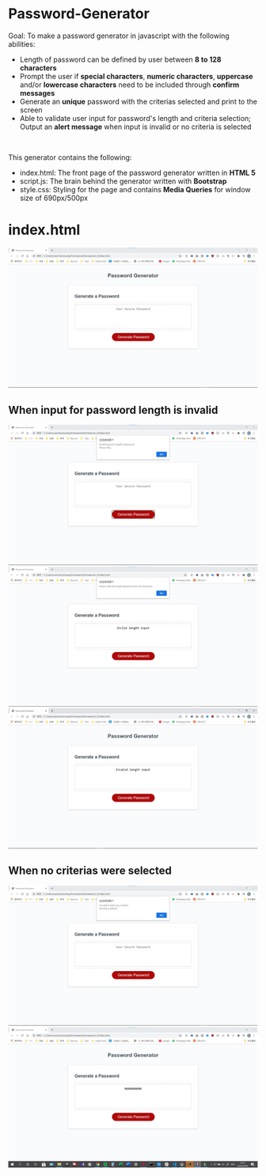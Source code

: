 # Password-Generator
Goal: To make a password generator in javascript with the following abilities:
- Length of password can be defined by user between **8 to 128 characters**
- Prompt the user if **special characters**, **numeric characters**, **uppercase** and/or **lowercase characters** need to be included through **confirm messages**
- Generate an **unique** password with the criterias selected and print to the screen
- Able to validate user input for password's length and criteria selection; Output an **alert message** when input is invalid or no criteria is selected

<br>

This generator contains the following:
- index.html: The front page of the password generator written in **HTML 5**
- script.js: The brain behind the generator written with **Bootstrap**
- style.css: Styling for the page and contains **Media Queries** for window size of 690px/500px

# index.html
<img src="./img/readme/index.jpg" alt="index.html showcase" style="margin-left: auto; margin-right: auto" />

<br>

## When input for password length is invalid
<img src="./img/readme/invalidLength.jpg" alt="Error catching (Length) showcase" style="margin-left: auto; margin-right: auto" />
<img src="./img/readme/invalidLength_output2.jpg" alt="EC output2 (Length) showcase" style="margin-left: auto; margin-right: auto" />
<img src="./img/readme/invalidLength_output.jpg" alt="EC output (Length) showcase" style="margin-left: auto; margin-right: auto" />

<br>

## When no criterias were selected
<img src="./img/readme/noCriterias.jpg" alt="Error catching (Criterias).html showcase" style="margin-left: auto; margin-right: auto" />
<img src="./img/readme/noCriterias_output.jpg" alt="EC output (Criterias) showcase" style="margin-left: auto; margin-right: auto" />



